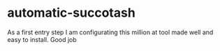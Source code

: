 # automatic-succotash
As a first entry step I am configurating this million at tool made well and easy to install. Good job
